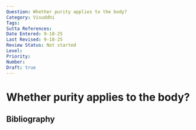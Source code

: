 ```yaml
---
Question: Whether purity applies to the body?
Category: Visuddhi
Tags: 
Sutta References: 
Date Entered: 9-18-25
Last Revised: 9-18-25
Review Status: Not started
Level: 
Priority: 
Number: 
Draft: true
---
```


# Whether purity applies to the body?

## Bibliography

<!-- 

Notes:



-->